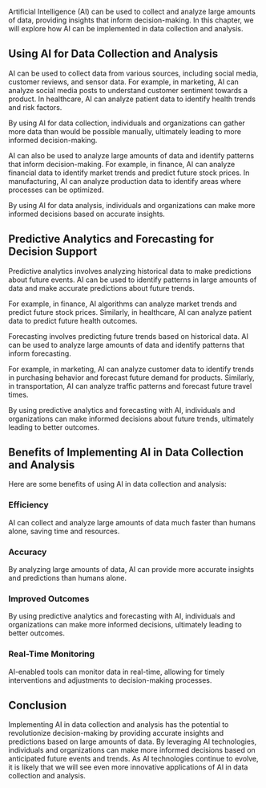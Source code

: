 
Artificial Intelligence (AI) can be used to collect and analyze large amounts of data, providing insights that inform decision-making. In this chapter, we will explore how AI can be implemented in data collection and analysis.

Using AI for Data Collection and Analysis
-----------------------------------------

AI can be used to collect data from various sources, including social media, customer reviews, and sensor data. For example, in marketing, AI can analyze social media posts to understand customer sentiment towards a product. In healthcare, AI can analyze patient data to identify health trends and risk factors.

By using AI for data collection, individuals and organizations can gather more data than would be possible manually, ultimately leading to more informed decision-making.

AI can also be used to analyze large amounts of data and identify patterns that inform decision-making. For example, in finance, AI can analyze financial data to identify market trends and predict future stock prices. In manufacturing, AI can analyze production data to identify areas where processes can be optimized.

By using AI for data analysis, individuals and organizations can make more informed decisions based on accurate insights.

Predictive Analytics and Forecasting for Decision Support
---------------------------------------------------------

Predictive analytics involves analyzing historical data to make predictions about future events. AI can be used to identify patterns in large amounts of data and make accurate predictions about future trends.

For example, in finance, AI algorithms can analyze market trends and predict future stock prices. Similarly, in healthcare, AI can analyze patient data to predict future health outcomes.

Forecasting involves predicting future trends based on historical data. AI can be used to analyze large amounts of data and identify patterns that inform forecasting.

For example, in marketing, AI can analyze customer data to identify trends in purchasing behavior and forecast future demand for products. Similarly, in transportation, AI can analyze traffic patterns and forecast future travel times.

By using predictive analytics and forecasting with AI, individuals and organizations can make informed decisions about future trends, ultimately leading to better outcomes.

Benefits of Implementing AI in Data Collection and Analysis
-----------------------------------------------------------

Here are some benefits of using AI in data collection and analysis:

### Efficiency

AI can collect and analyze large amounts of data much faster than humans alone, saving time and resources.

### Accuracy

By analyzing large amounts of data, AI can provide more accurate insights and predictions than humans alone.

### Improved Outcomes

By using predictive analytics and forecasting with AI, individuals and organizations can make more informed decisions, ultimately leading to better outcomes.

### Real-Time Monitoring

AI-enabled tools can monitor data in real-time, allowing for timely interventions and adjustments to decision-making processes.

Conclusion
----------

Implementing AI in data collection and analysis has the potential to revolutionize decision-making by providing accurate insights and predictions based on large amounts of data. By leveraging AI technologies, individuals and organizations can make more informed decisions based on anticipated future events and trends. As AI technologies continue to evolve, it is likely that we will see even more innovative applications of AI in data collection and analysis.
